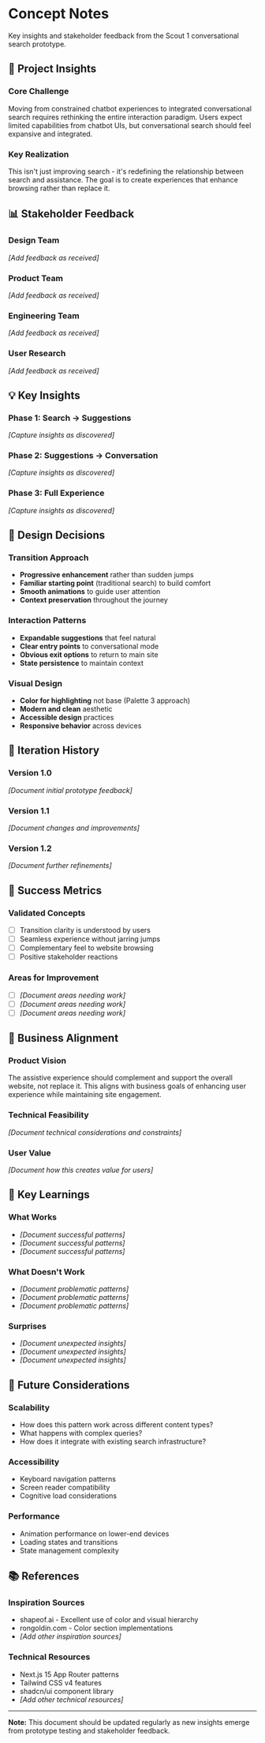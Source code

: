 # Concept Notes

Key insights and stakeholder feedback from the Scout 1 conversational search prototype.

## 🎯 Project Insights

### Core Challenge
Moving from constrained chatbot experiences to integrated conversational search requires rethinking the entire interaction paradigm. Users expect limited capabilities from chatbot UIs, but conversational search should feel expansive and integrated.

### Key Realization
This isn't just improving search - it's redefining the relationship between search and assistance. The goal is to create experiences that enhance browsing rather than replace it.

## 📊 Stakeholder Feedback

### Design Team
*[Add feedback as received]*

### Product Team  
*[Add feedback as received]*

### Engineering Team
*[Add feedback as received]*

### User Research
*[Add feedback as received]*

## 💡 Key Insights

### Phase 1: Search → Suggestions
*[Capture insights as discovered]*

### Phase 2: Suggestions → Conversation
*[Capture insights as discovered]*

### Phase 3: Full Experience
*[Capture insights as discovered]*

## 🎨 Design Decisions

### Transition Approach
- **Progressive enhancement** rather than sudden jumps
- **Familiar starting point** (traditional search) to build comfort
- **Smooth animations** to guide user attention
- **Context preservation** throughout the journey

### Interaction Patterns
- **Expandable suggestions** that feel natural
- **Clear entry points** to conversational mode
- **Obvious exit options** to return to main site
- **State persistence** to maintain context

### Visual Design
- **Color for highlighting** not base (Palette 3 approach)
- **Modern and clean** aesthetic
- **Accessible design** practices
- **Responsive behavior** across devices

## 🔄 Iteration History

### Version 1.0
*[Document initial prototype feedback]*

### Version 1.1
*[Document changes and improvements]*

### Version 1.2
*[Document further refinements]*

## 🚀 Success Metrics

### Validated Concepts
- [ ] Transition clarity is understood by users
- [ ] Seamless experience without jarring jumps
- [ ] Complementary feel to website browsing
- [ ] Positive stakeholder reactions

### Areas for Improvement
- [ ] *[Document areas needing work]*
- [ ] *[Document areas needing work]*
- [ ] *[Document areas needing work]*

## 🎯 Business Alignment

### Product Vision
The assistive experience should complement and support the overall website, not replace it. This aligns with business goals of enhancing user experience while maintaining site engagement.

### Technical Feasibility
*[Document technical considerations and constraints]*

### User Value
*[Document how this creates value for users]*

## 📝 Key Learnings

### What Works
- *[Document successful patterns]*
- *[Document successful patterns]*
- *[Document successful patterns]*

### What Doesn't Work
- *[Document problematic patterns]*
- *[Document problematic patterns]*
- *[Document problematic patterns]*

### Surprises
- *[Document unexpected insights]*
- *[Document unexpected insights]*
- *[Document unexpected insights]*

## 🔮 Future Considerations

### Scalability
- How does this pattern work across different content types?
- What happens with complex queries?
- How does it integrate with existing search infrastructure?

### Accessibility
- Keyboard navigation patterns
- Screen reader compatibility
- Cognitive load considerations

### Performance
- Animation performance on lower-end devices
- Loading states and transitions
- State management complexity

## 📚 References

### Inspiration Sources
- shapeof.ai - Excellent use of color and visual hierarchy
- rongoldin.com - Color section implementations
- *[Add other inspiration sources]*

### Technical Resources
- Next.js 15 App Router patterns
- Tailwind CSS v4 features
- shadcn/ui component library
- *[Add other technical resources]*

---

**Note:** This document should be updated regularly as new insights emerge from prototype testing and stakeholder feedback.

